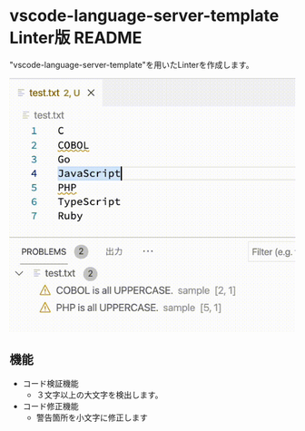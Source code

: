 # vscode-language-server-template Linter版 README

"vscode-language-server-template"を用いたLinterを作成します。

![Usage](./usage.gif)

## 機能

* コード検証機能
  * ３文字以上の大文字を検出します。
* コード修正機能
  * 警告箇所を小文字に修正します
